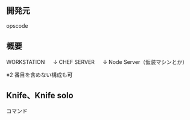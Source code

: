 ## 開発元
opscode


## 概要
WORKSTATION
　 ↓
CHEF SERVER
　 ↓
Node Server（仮装マシンとか）

※2 番目を含めない構成も可


## Knife、Knife solo
コマンド

